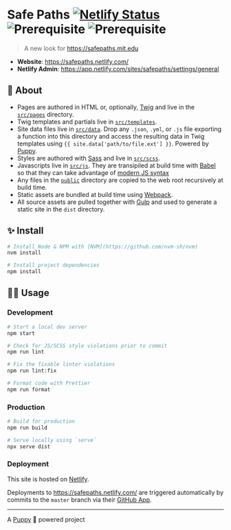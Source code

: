 # Safe Paths [![Netlify Status](https://api.netlify.com/api/v1/badges/05d740ff-e5ec-48ce-86b9-3f24ec60be9d/deploy-status)](https://app.netlify.com/sites/safepaths/deploys) ![Prerequisite](https://img.shields.io/badge/node-10.13.0-blue.svg) ![Prerequisite](https://img.shields.io/badge/npm-6.4.1-blue.svg)

> A new look for https://safepaths.mit.edu

- **Website**: https://safepaths.netlify.com/
- **Netlify Admin**: https://app.netlify.com/sites/safepaths/settings/general

## 📜 About

- Pages are authored in HTML or, optionally, [Twig](https://github.com/twigjs/twig.js/wiki) and live in the [`src/pages`](src/pages) directory.
- Twig templates and partials live in [`src/templates`](src/templates).
- Site data files live in [`src/data`](src/data). Drop any `.json`, `.yml`, or `.js` file exporting a function into this directory and access the resulting data in Twig templates using `{{ site.data['path/to/file.ext'] }}`. Powered by [Puppy](https://www.npmjs.com/package/@upstatement/puppy).
- Styles are authored with [Sass](https://sass-lang.com/) and live in [`src/scss`](src/scss).
- Javascripts live in [`src/js`](src/js). They are transipiled at build time with [Babel](https://babeljs.io/) so that they can take advantage of [modern JS syntax](https://babeljs.io/docs/en/learn)
- Any files in the [`public`](public) directory are copied to the web root recursively at build time.
- Static assets are bundled at build time using [Webpack](https://webpack.js.org/).
- All source assets are pulled together with [Gulp](https://gulpjs.com/) and used to generate a static site in the `dist` directory.

## ✨ Install

```sh
# Install Node & NPM with [NVM](https://github.com/nvm-sh/nvm)
nvm install

# Install project dependencies
npm install
```

## 👩‍💻 Usage

### Development

```sh
# Start a local dev server
npm start

# Check for JS/SCSS style violations prior to commit
npm run lint

# Fix the fixable linter violations
npm run lint:fix

# Format code with Prettier
npm run format
```

### Production

```sh
# Build for production
npm run build

# Serve locally using `serve`
npx serve dist
```

### Deployment

This site is hosted on [Netlify](https://www.netlify.com/).

Deployments to https://safepaths.netlify.com/ are triggered automatically by commits to the `master` branch via their [GitHub App](https://github.com/apps/netlify).

---

A [Puppy](https://github.com/Upstatement/puppy) 🐶 powered project
